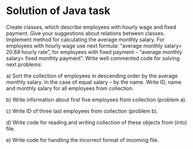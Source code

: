 # Solution of Java task

Create classes, which describe employees with hourly wage and fixed payment. Give your suggestions
about relations between classes. Implement method for calculating the average monthly salary. For
employees with hourly wage use next formula: “average monthly salary= 20.8*8* hourly rate”, for 
employees with fixed payment – “average monthly salary= fixed monthly payment”. Write well commented 
code for solving next problems:

a) Sort the collection of employees in descending order by the average monthly salary. In the case of
equal salary – by the name. Write ID, name and monthly salary for all employees from collection.

b) Write information about first five employees from collection (problem a).

c) Write ID of three last employees from collection (problem b).

d) Write code for reading and writing collection of these objects from (into) file.

e) Write code for handling the incorrect format of incoming file.
